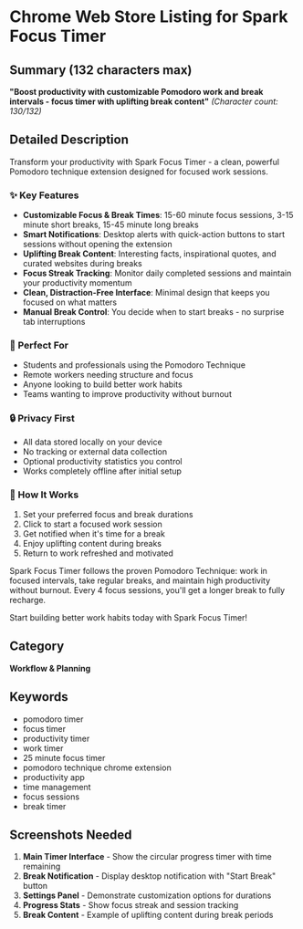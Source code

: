 # Chrome Web Store Listing for Spark Focus Timer

## Summary (132 characters max)
**"Boost productivity with customizable Pomodoro work and break intervals - focus timer with uplifting break content"**
*(Character count: 130/132)*

## Detailed Description

Transform your productivity with Spark Focus Timer - a clean, powerful Pomodoro technique extension designed for focused work sessions.

### ✨ Key Features
- **Customizable Focus & Break Times**: 15-60 minute focus sessions, 3-15 minute short breaks, 15-45 minute long breaks
- **Smart Notifications**: Desktop alerts with quick-action buttons to start sessions without opening the extension
- **Uplifting Break Content**: Interesting facts, inspirational quotes, and curated websites during breaks
- **Focus Streak Tracking**: Monitor daily completed sessions and maintain your productivity momentum
- **Clean, Distraction-Free Interface**: Minimal design that keeps you focused on what matters
- **Manual Break Control**: You decide when to start breaks - no surprise tab interruptions

### 🎯 Perfect For
- Students and professionals using the Pomodoro Technique
- Remote workers needing structure and focus
- Anyone looking to build better work habits
- Teams wanting to improve productivity without burnout

### 🔒 Privacy First
- All data stored locally on your device
- No tracking or external data collection
- Optional productivity statistics you control
- Works completely offline after initial setup

### 🚀 How It Works
1. Set your preferred focus and break durations
2. Click to start a focused work session
3. Get notified when it's time for a break
4. Enjoy uplifting content during breaks
5. Return to work refreshed and motivated

Spark Focus Timer follows the proven Pomodoro Technique: work in focused intervals, take regular breaks, and maintain high productivity without burnout. Every 4 focus sessions, you'll get a longer break to fully recharge.

Start building better work habits today with Spark Focus Timer!

## Category
**Workflow & Planning**

## Keywords
- pomodoro timer
- focus timer
- productivity timer
- work timer
- 25 minute focus timer
- pomodoro technique chrome extension
- productivity app
- time management
- focus sessions
- break timer

## Screenshots Needed
1. **Main Timer Interface** - Show the circular progress timer with time remaining
2. **Break Notification** - Display desktop notification with "Start Break" button
3. **Settings Panel** - Demonstrate customization options for durations
4. **Progress Stats** - Show focus streak and session tracking
5. **Break Content** - Example of uplifting content during break periods